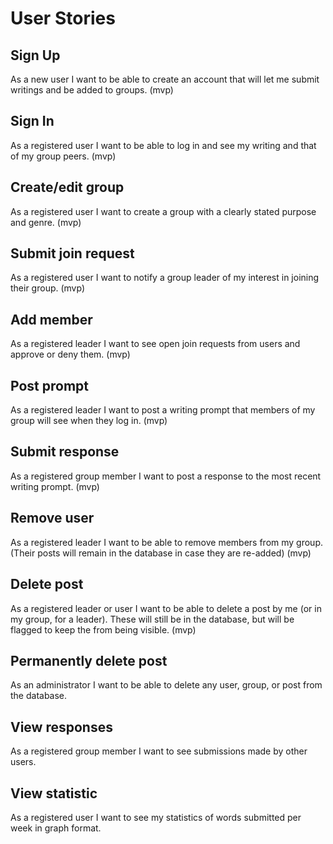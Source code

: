 <h1>User Stories</h1>

<h2>Sign Up</h2>
As a new user I want to be able to create an account that will let me submit writings and be added to groups. (mvp)

<h2>Sign In</h2>
As a registered user I want to be able to log in and see my writing and that of my group peers. (mvp)

<h2>Create/edit group</h2>
As a registered user I want to create a group with a clearly stated purpose and genre. (mvp)

<h2>Submit join request</h2>
As a registered user I want to notify a group leader of my interest in joining their group. (mvp)

<h2>Add member</h2>
As a registered leader I want to see open join requests from users and approve or deny them. (mvp)

<h2>Post prompt</h2>
As a registered leader I want to post a writing prompt that members of my group will see when they log in. (mvp)

<h2>Submit response</h2>
As a registered group member I want to post a response to the most recent writing prompt. (mvp)

<h2>Remove user</h2>
As a registered leader I want to be able to remove members from my group.  (Their posts will remain in the database in 
case they are re-added) (mvp)

<h2>Delete post</h2>
As a registered leader or user I want to be able to delete a post by me (or in my group, for a leader). These will still
be in the database, but will be flagged to keep the from being visible. (mvp)

<h2>Permanently delete post</h2>
As an administrator I want to be able to delete any user, group, or post from the database.

<h2>View responses</h2>
As a registered group member I want to see submissions made by other users.

<h2>View statistic</h2>
As a registered user I want to see my statistics of words submitted per week in graph format.

